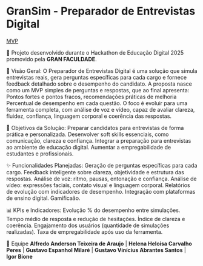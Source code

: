 # GranSim - Preparador de Entrevistas Digital 

[MVP](https://job-talk-guru.lovable.app/)

💼 Projeto desenvolvido durante o Hackathon de Educação Digital 2025 promovido pela **GRAN FACULDADE**.

🚀 Visão Geral: 
    O Preparador de Entrevistas Digital é uma solução que simula entrevistas reais, gera perguntas específicas para cada cargo e fornece feedback detalhado sobre o desempenho do candidato. 
    A proposta nasce como um MVP simples de perguntas e respostas, que ao final apresenta: Pontos fortes e pontos fracos, recomendações práticas de melhoria Percentual de desempenho em cada questão.
    O foco é evoluir para uma ferramenta completa, com análise de voz e vídeo, capaz de avaliar clareza, fluidez, confiança, linguagem corporal e coerência das respostas. 

🎯 Objetivos da Solução:
    Preparar candidatos para entrevistas de forma prática e personalizada.
    Desenvolver soft skills essenciais, como comunicação, clareza e confiança.
    Integrar a preparação para entrevistas ao ambiente de educação digital. 
    Aumentar a empregabilidade de estudantes e profissionais.

✨ Funcionalidades Planejadas: 
    Geração de perguntas específicas para cada cargo. 
    Feedback inteligente sobre clareza, objetividade e estrutura das respostas.
    Análise de voz: ritmo, pausas, entonação e confiança. 
    Análise de vídeo: expressões faciais, contato visual e linguagem corporal. 
    Relatórios de evolução com indicadores de desempenho.
    Integração com plataformas de ensino digital. 
    Gamificaão.

📊 KPIs e Indicadores: 
    Evolução % do desempenho entre simulações.
    Tempo médio de resposta e redução de hesitações. 
    Índice de clareza e coerência. 
    Engajamento dos usuários (quantidade de simulações realizadas).
    Taxa de empregabilidade após uso da ferramenta. 

👥 Equipe
    **Alfredo Anderson Teixeira de Araujo** 
     | **Helena Heloisa Carvalho Peres** 
     | **Gustavo Espanhol Milaré**
     | **Gustavo Vinícius Abrantes Santos**
     | **Igor Bione**  

